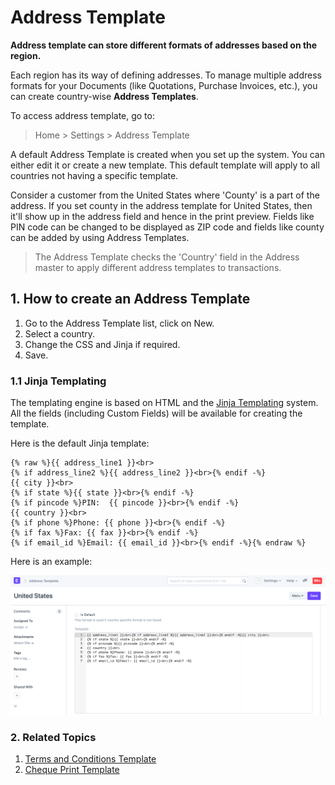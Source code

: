 
# Address Template


**Address template can store different formats of addresses based on the region.**


Each region has its way of defining addresses. To manage multiple address formats for your Documents (like Quotations, Purchase Invoices, etc.), you can create country-wise **Address Templates**.


To access address template, go to:



> 
> Home > Settings > Address Template
> 
> 
> 


A default Address Template is created when you set up the system. You can either edit it or create a new template. This default template will apply to all countries not having a specific template.


Consider a customer from the United States where 'County' is a part of the address. If you set county in the address template for United States, then it'll show up in the address field and hence in the print preview. Fields like PIN code can be changed to be displayed as ZIP code and fields like county can be added by using Address Templates.



> 
> The Address Template checks the 'Country' field in the Address master to apply different address templates to transactions.
> 
> 
> 


## 1. How to create an Address Template


1. Go to the Address Template list, click on New.
2. Select a country.
3. Change the CSS and Jinja if required.
4. Save.


### 1.1 Jinja Templating


The templating engine is based on HTML and the [Jinja Templating](https://jinja.palletsprojects.com/) system. All the fields (including Custom Fields) will be available for creating the template.


Here is the default Jinja template:



```
{% raw %}{{ address_line1 }}<br>
{% if address_line2 %}{{ address_line2 }}<br>{% endif -%}
{{ city }}<br>
{% if state %}{{ state }}<br>{% endif -%}
{% if pincode %}PIN:  {{ pincode }}<br>{% endif -%}
{{ country }}<br>
{% if phone %}Phone: {{ phone }}<br>{% endif -%}
{% if fax %}Fax: {{ fax }}<br>{% endif -%}
{% if email_id %}Email: {{ email_id }}<br>{% endif -%}{% endraw %}

```

Here is an example:


![Print Heading](/files/address-format.png)


### 2. Related Topics


1. [Terms and Conditions Template](/docs/en/setting-up/print/terms-and-conditions)
2. [Cheque Print Template](/docs/en/setting-up/print/cheque-print-template)


